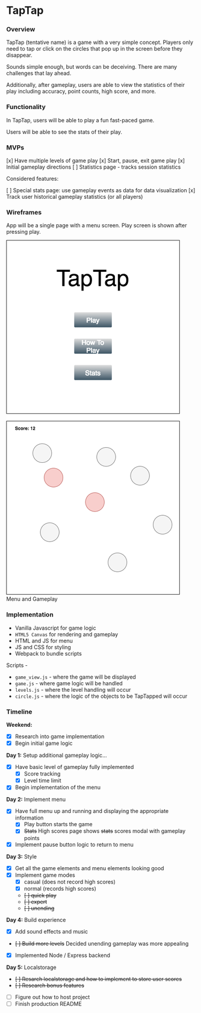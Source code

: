 # TapTap

### Overview

TapTap (tentative name) is a game with a very simple concept. Players only need to tap or click on the circles that pop up in the screen before they disappear.

Sounds simple enough, but words can be deceiving. There are many challenges that lay ahead.

Additionally, after gameplay, users are able to view the statistics of their play including accuracy, point counts, high score, and more.

### Functionality

In TapTap, users will be able to play a fun fast-paced game.

Users will be able to see the stats of their play.

### MVPs

[x] Have multiple levels of game play
[x] Start, pause, exit game play
[x] Initial gameplay directions
[ ] Statistics page - tracks session statistics

Considered features:

[ ] Special stats page: use gameplay events as data for data visualization
[x] Track user historical gameplay statistics (or all players)

### Wireframes

App will be a single page with a menu screen. Play screen is shown after pressing play.

![wireframes](./proposal/jsproject.png)  
Menu and Gameplay

### Implementation

- Vanilla Javascript for game logic
- `HTML5 Canvas` for rendering and gameplay
- HTML and JS for menu
- JS and CSS for styling
- Webpack to bundle scripts

Scripts -
- `game_view.js` - where the game will be displayed
- `game.js` - where game logic will be handled
- `levels.js` - where the level handling will occur
- `circle.js` - where the logic of the objects to be TapTapped will occur

### Timeline

**Weekend:**
- [x] Research into game implementation
- [x] Begin initial game logic

**Day 1:** Setup additional gameplay logic...
- [x] Have basic level of gameplay fully implemented
  - [x] Score tracking
  - [x] Level time limit
- [x] Begin implementation of the menu

**Day 2:** Implement menu
- [x] Have full menu up and running and displaying the appropriate information
  - [x] Play button starts the game
  - [x] ~~Stats~~ High scores page shows ~~stats~~ scores modal with gameplay points
- [x] Implement pause button logic to return to menu

**Day 3:** Style
- [x] Get all the game elements and menu elements looking good
- [x] Implement game modes
  - [x] casual (does not record high scores)
  - [x] normal (records high scores)
  - ~~[ ] quick play~~
  - ~~[ ] expert~~
  - ~~[ ] unending~~

**Day 4:** Build experience
- [x] Add sound effects and music
- ~~[ ] Build more levels~~ Decided unending gameplay was more appealing
- [x] Implemented Node / Express backend

**Day 5:** Localstorage
- ~~[ ] Resarch localstorage and how to implement to store user scores~~
- ~~[ ] Research bonus features~~
- [ ] Figure out how to host project
- [ ] Finish production README

